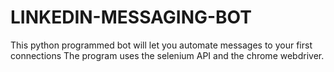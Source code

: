 # LINKEDIN-MESSAGING-BOT
This python programmed bot will let you automate messages to your first connections
The program uses the selenium API and the chrome webdriver. 
